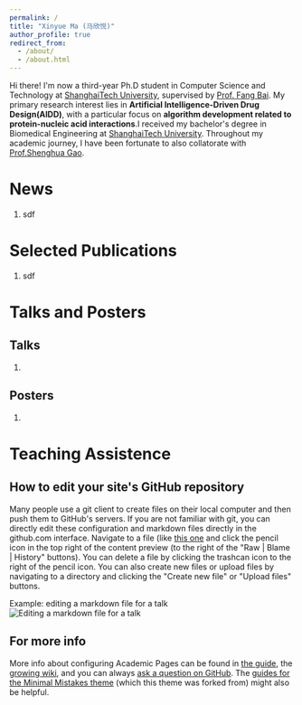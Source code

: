 ```yaml
---
permalink: /
title: "Xinyue Ma (马欣悦)"
author_profile: true
redirect_from: 
  - /about/
  - /about.html
---
```


Hi there! I'm now a third-year Ph.D student in Computer Science and Technology at [ShanghaiTech University](https://www.shanghaitech.edu.cn/), supervised by [Prof. Fang Bai](https://bailab.siais.shanghaitech.edu.cn/). My primary research interest lies in **Artificial Intelligence-Driven Drug Design(AIDD)**, with a particular focus on **algorithm development related to protein-nucleic acid interactions**.I received my bachelor's degree in Biomedical Engineering at [ShanghaiTech University](https://www.shanghaitech.edu.cn/). Throughout my academic journey, I have been fortunate to also collatorate with [Prof.Shenghua Gao](https://scholar.google.com.sg/citations?user=fe-1v0MAAAAJ&hl=en).

News
======
1. sdf 

Selected Publications
======
1. sdf 


Talks and Posters
======
Talks
------
1. 

Posters
------
1. 

Teaching Assistence
======

How to edit your site's GitHub repository
------
Many people use a git client to create files on their local computer and then push them to GitHub's servers. If you are not familiar with git, you can directly edit these configuration and markdown files directly in the github.com interface. Navigate to a file (like [this one](https://github.com/academicpages/academicpages.github.io/blob/master/_talks/2012-03-01-talk-1.md) and click the pencil icon in the top right of the content preview (to the right of the "Raw | Blame | History" buttons). You can delete a file by clicking the trashcan icon to the right of the pencil icon. You can also create new files or upload files by navigating to a directory and clicking the "Create new file" or "Upload files" buttons. 

Example: editing a markdown file for a talk
![Editing a markdown file for a talk](/images/editing-talk.png)

For more info
------
More info about configuring Academic Pages can be found in [the guide](https://academicpages.github.io/markdown/), the [growing wiki](https://github.com/academicpages/academicpages.github.io/wiki), and you can always [ask a question on GitHub](https://github.com/academicpages/academicpages.github.io/discussions). The [guides for the Minimal Mistakes theme](https://mmistakes.github.io/minimal-mistakes/docs/configuration/) (which this theme was forked from) might also be helpful.
